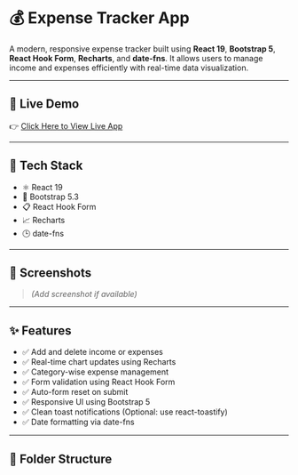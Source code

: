 # 💰 Expense Tracker App

A modern, responsive expense tracker built using **React 19**, **Bootstrap 5**, **React Hook Form**, **Recharts**, and **date-fns**. It allows users to manage income and expenses efficiently with real-time data visualization.

---

## 🔗 Live Demo

👉 [Click Here to View Live App](https://your-vercel-link.vercel.app)

---

## 🚀 Tech Stack

- ⚛️ React 19
- 🎨 Bootstrap 5.3
- 📋 React Hook Form
- 📈 Recharts
- 🕒 date-fns

---

## 📸 Screenshots

> *(Add screenshot if available)*

---

## ✨ Features

- ✅ Add and delete income or expenses
- ✅ Real-time chart updates using Recharts
- ✅ Category-wise expense management
- ✅ Form validation using React Hook Form
- ✅ Auto-form reset on submit
- ✅ Responsive UI using Bootstrap 5
- ✅ Clean toast notifications (Optional: use react-toastify)
- ✅ Date formatting via date-fns

---

## 📁 Folder Structure

